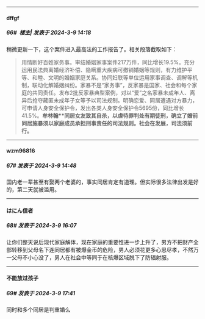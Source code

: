 ﻿
*****

####  dffgf  
##### 66#         楼主| 发表于 2024-3-9 14:18

稍微更新一下，这个案件进入最高法的工作报告了。相关段落截取如下：
 <blockquote>用情断好百姓家务事。审结婚姻家事案件217万件，同比增长19.5%。充分运用民法典离婚经济补偿、隐瞒重大疾病可撤销婚姻等规则，有力维护平等、和睦、文明的婚姻家庭关系。协同妇联等单位运用家事调查、调解等机制，联动化解婚姻纠纷。家暴不是“家务事”，反家暴是国家、社会和每个家庭的共同责任。发布2批反家暴典型案例，对以“爱”之名家暴未成年人、离异后抢夺藏匿未成年子女等予以司法规制。明确恋爱、同居遭遇对方暴力，可申请人身安全保护令，发出各类人身安全保护令5695份，同比增长41.5%。<strong>牟林翰**同居女友致其自杀，以虐待罪判处有期徒刑，确立了婚前同居施暴须以家庭成员承担刑事责任的司法规则。社会在发展，司法须前行。</strong></blockquote>


*****

####  wzm96816  
##### 67#       发表于 2024-3-9 14:48

国内老一辈甚至有娶两个老婆的，事实同居肯定有道理。但实际很多法律出发是好的，第二天就被滥用。


*****

####  はにん信者  
##### 68#       发表于 2024-3-9 16:07

让你们整天说后现代家庭解体，现在家庭的重要性进一步上升了，男方不把财产全部转移到父母名下连同居都有被爆金币的危险，男人必须花更多心思尽孝，不然万一父母不小心没了，男人在社会中等同于在核爆区域脱下了防辐射服。


*****

####  不能放过孩子  
##### 69#       发表于 2024-3-9 17:41

同时和多个同居是判重婚么

